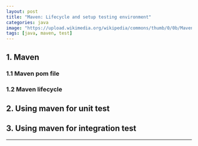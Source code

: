 ```yaml
---
layout: post
title: "Maven: Lifecycle and setup testing environment"
categories: java
image: "https://upload.wikimedia.org/wikipedia/commons/thumb/0/0b/Maven_logo.svg/1280px-Maven_logo.svg.png"
tags: [java, maven, test]
---
```

## 1. Maven

### 1.1 Maven pom file

### 1.2 Maven lifecycle

## 2. Using maven for unit test

## 3. Using maven for integration test

---